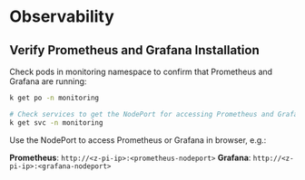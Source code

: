 # Observability

## Verify Prometheus and Grafana Installation

Check pods in monitoring namespace to confirm that Prometheus and Grafana are running:

```bash
k get po -n monitoring

# Check services to get the NodePort for accessing Prometheus and Grafana
k get svc -n monitoring
```

Use the NodePort to access Prometheus or Grafana in browser, e.g.:

**Prometheus**: `http://<z-pi-ip>:<prometheus-nodeport>`
**Grafana**: `http://<z-pi-ip>:<grafana-nodeport>`
